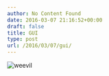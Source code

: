 ```yaml
---
author: No Content Found
date: 2016-03-07 21:16:52+00:00
draft: false
title: GUI
type: post
url: /2016/03/07/gui/
---
```


![weevil](https://haquor.files.wordpress.com/2016/03/weevil.png)

